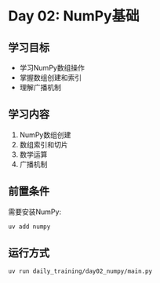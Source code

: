 # Day 02: NumPy基础

## 学习目标
- 学习NumPy数组操作
- 掌握数组创建和索引
- 理解广播机制

## 学习内容
1. NumPy数组创建
2. 数组索引和切片
3. 数学运算
4. 广播机制

## 前置条件
需要安装NumPy:
```bash
uv add numpy
```

## 运行方式
```bash
uv run daily_training/day02_numpy/main.py
```
